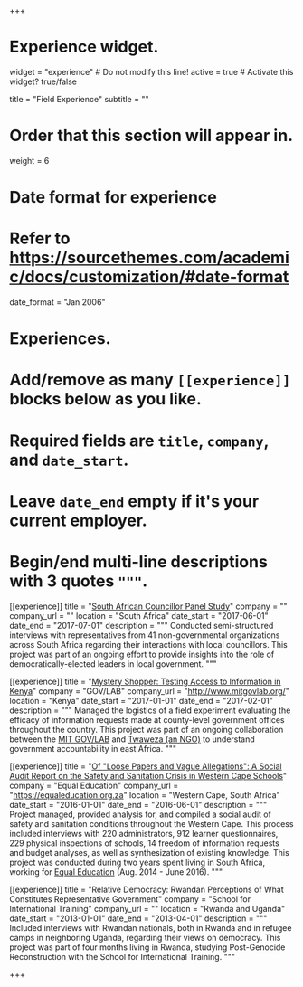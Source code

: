 +++
# Experience widget.
widget = "experience"  # Do not modify this line!
active = true  # Activate this widget? true/false

title = "Field Experience"
subtitle = ""

# Order that this section will appear in.
weight = 6

# Date format for experience
#   Refer to https://sourcethemes.com/academic/docs/customization/#date-format
date_format = "Jan 2006"

# Experiences.
#   Add/remove as many `[[experience]]` blocks below as you like.
#   Required fields are `title`, `company`, and `date_start`.
#   Leave `date_end` empty if it's your current employer.
#   Begin/end multi-line descriptions with 3 quotes `"""`.
[[experience]]
  title = "[South African Councillor Panel Study](https://sacopsmit.org/)"
  company = ""
  company_url = ""
  location = "South Africa"
  date_start = "2017-06-01"
  date_end = "2017-07-01"
  description = """
  Conducted semi-structured interviews with representatives from 41 non-governmental organizations across
  South Africa regarding their interactions with local councillors. This project was part of an ongoing effort
  to provide insights into the role of democratically-elected leaders in local government.
  """

  [[experience]]
    title = "[Mystery Shopper: Testing Access to Information in Kenya](http://www.mitgovlab.org/output/testing-access-to-information-in-kenya-with-mystery-shoppers/)"
    company = "GOV/LAB"
    company_url = "http://www.mitgovlab.org/"
    location = "Kenya"
    date_start = "2017-01-01"
    date_end = "2017-02-01"
    description = """
    Managed the logistics of a field experiment evaluating the efficacy of information requests made at county-level government offices throughout the country. This project was part of an ongoing collaboration between the [MIT GOV/LAB](http://www.mitgovlab.org/) and [Twaweza (an NGO)]([https://www.twaweza.org/) to understand government accountability in east Africa.
    """

  [[experience]]
    title = "[Of "Loose Papers and Vague Allegations": A Social Audit Report on the Safety and Sanitation Crisis in Western Cape Schools](https://equaleducation.org.za/wp-content/uploads/2016/09/Western-Cape-Schools-Safety-and-Sanitation-Social-Audit-Report.pdf)"
    company = "Equal Education"
    company_url = "https://equaleducation.org.za"
    location = "Western Cape, South Africa"
    date_start = "2016-01-01"
    date_end = "2016-06-01"
    description = """
    Project managed, provided analysis for, and compiled a social audit of safety and sanitation conditions throughout the Western Cape. This process included interviews with 220 administrators, 912 learner questionnaires, 229 physical inspections of schools, 14 freedom of information requests and budget analyses, as well as synthesization of existing knowledge. This project was conducted during two years spent living in South Africa, working for [Equal Education](https://equaleducation.org.za) (Aug. 2014 - June 2016).
    """

  [[experience]]
    title = "Relative Democracy: Rwandan Perceptions of What Constitutes Representative Government"
    company = "School for International Training"
    company_url = ""
    location = "Rwanda and Uganda"
    date_start = "2013-01-01"
    date_end = "2013-04-01"
    description = """
    Included interviews with Rwandan nationals, both in Rwanda and in refugee camps in neighboring Uganda, regarding their views on democracy. This project was part of four months living in Rwanda, studying Post-Genocide Reconstruction with the School for International Training.
    """
    
+++
